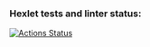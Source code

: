### Hexlet tests and linter status:
[![Actions Status](https://github.com/Talishechka/data-analytics-project-92/actions/workflows/hexlet-check.yml/badge.svg)](https://github.com/Talishechka/data-analytics-project-92/actions)